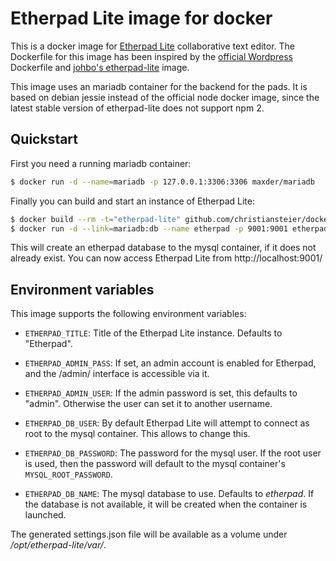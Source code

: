 # Etherpad Lite image for docker

This is a docker image for [Etherpad Lite](http://etherpad.org/) collaborative
text editor. The Dockerfile for this image has been inspired by the
[official Wordpress](https://registry.hub.docker.com/_/wordpress/) Dockerfile and
[johbo's etherpad-lite](https://registry.hub.docker.com/u/johbo/etherpad-lite/)
image.

This image uses an mariadb container for the backend for the pads. It is based
on debian jessie instead of the official node docker image, since the latest
stable version of etherpad-lite does not support npm 2.

## Quickstart

First you need a running mariadb container:

```bash
$ docker run -d --name=mariadb -p 127.0.0.1:3306:3306 maxder/mariadb
```

Finally you can build and start an instance of Etherpad Lite:

```bash
$ docker build --rm -t="etherpad-lite" github.com/christiansteier/dockerfiles/etherpad-lite
$ docker run -d --link=mariadb:db --name etherpad -p 9001:9001 etherpad-lite
```

This will create an etherpad database to the mysql container, if it does not
already exist. You can now access Etherpad Lite from http://localhost:9001/

## Environment variables

This image supports the following environment variables:

* `ETHERPAD_TITLE`: Title of the Etherpad Lite instance. Defaults to "Etherpad".
* `ETHERPAD_ADMIN_PASS`: If set, an admin account is enabled for Etherpad,
and the /admin/ interface is accessible via it.
* `ETHERPAD_ADMIN_USER`: If the admin password is set, this defaults to "admin".
Otherwise the user can set it to another username.

* `ETHERPAD_DB_USER`: By default Etherpad Lite will attempt to connect as root
to the mysql container. This allows to change this.
* `ETHERPAD_DB_PASSWORD`: The password for the mysql user. If the root user is
used, then the password will default to the mysql container's
`MYSQL_ROOT_PASSWORD`.
* `ETHERPAD_DB_NAME`: The mysql database to use. Defaults to *etherpad*. If the
database is not available, it will be created when the container is launched.

The generated settings.json file will be available as a volume under
*/opt/etherpad-lite/var/*.

